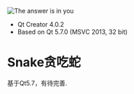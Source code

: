 ![The answer is in you](http://7xsic8.com1.z0.glb.clouddn.com/The%20answer%20is%20in%20you.jpg "The answer is in you")


+ Qt Creator 4.0.2
+ Based on Qt 5.7.0 (MSVC 2013, 32 bit)
# Snake贪吃蛇
 基于Qt5.7，有待完善.


